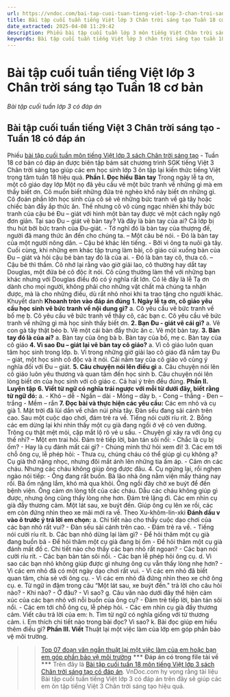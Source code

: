 ```yaml
---
url: https://vndoc.com/bai-tap-cuoi-tuan-tieng-viet-lop-3-chan-troi-sang-tao-tuan-18-co-ban-312528
title: Bài tập cuối tuần tiếng Việt lớp 3 Chân trời sáng tạo Tuần 18 cơ bản - Bài tập cuối tuần lớp 3 có đáp án - VnDoc.com
date_extracted: 2025-04-08 11:29:42
description: Phiếu bài tập cuối tuần lớp 3 môn tiếng Việt Chân trời sáng tạo - Tuần 18 có đáp án giúp các em học sinh củng cố kiến thức tiếng Việt lớp 3 Chân trời sáng tạo hiệu quả.
keywords: Bài tập cuối tuần tiếng Việt lớp 3 chân trời sáng tạo tuần 18,bài tập cuối tuần tiếng việt 3 tuần 18,bài tập cuối tuần môn tiếng việt lớp 3 chân trời sáng tạo tuần 18,bài tập cuối tuần tiếng việt lớp 3 sách chân trời sáng tạo tuần 18,bài tập cuối tuần 18 môn tiếng việt lớp 3 chân trời sáng tạo,bài tập cuối tuần 18 tiếng việt 3 chân trời sáng tạo,bài tập tiếng việt lớp 3 tuần 18,phiếu bài tập tiếng việt lớp 3 tuần 18,đề tiếng việt lớp 3 tuần 18
---
```


# Bài tập cuối tuần tiếng Việt lớp 3 Chân trời sáng tạo Tuần 18 cơ bản
 _Bài tập cuối tuần lớp 3 có đáp án_
## Bài tập cuối tuần tiếng Việt 3 Chân trời sáng tạo - Tuần 18 có đáp án
Phiếu [bài tập cuối tuần môn tiếng Việt lớp 3 sách Chân trời sáng tạo](<https://vndoc.com/bai-tap-cuoi-tuan-lop-3-mon-tieng-viet-chan-troi>) \- Tuần 18 cơ bản có đáp án được biên tập bám sát chương trình SGK tiếng Việt 3 Chân trời sáng tạo giúp các em học sinh lớp 3 ôn tập lại kiến thức tiếng Việt trọng tâm tuần 18 hiệu quả.
**Phần I. Đọc hiểu**
**Bàn tay**
Trong ngày lễ tạ ơn, một cô giáo dạy lớp Một nọ đã yêu cầu vẽ một bức tranh về những gì mà em thấy biết ơn. Cô muốn biết những đứa trẻ nghèo khổ này biết ơn những gì. Cô đoán phần lớn học sinh của cô sẽ vẽ những bức tranh về gà tây hoặc chiếc bàn đầy ắp thức ăn. Thế nhưng cô vô cùng ngạc nhiên khi thấy bức tranh của cậu bé Đu – giát với hình một bàn tay được vẽ một cách ngây ngô đơn giản.
Tại sao Đu – giát vẽ bàn tay? Và đây là bàn tay của ai? Cả lớp bị thu hút bởi bức tranh của Đu-giát.
\- Tớ nghĩ đó là bàn tay của thượng đế, người đã mang thức ăn đến cho chúng ta. – Một câu bé nói.
\- Đó là bàn tay của một người nông dân. – Cậu bé khác lên tiếng.
\- Bởi vì ông ta nuôi gà tây.
Cuối cùng, khi những em khác tập trung làm bài, cô giáo cúi xuống bàn của Đu – giát và hỏi cậu bé bàn tay đó là của ai. - Đó là bàn tay cô, thưa cô. – Cậu bé thì thầm.
Cô nhớ lại rằng vào giờ giải lao, cô thường hay dắt tay Douglas, một đứa bé cô độc ít nói. Cô cũng thường làm thế với những bạn khác nhưng với Douglas điều đó có ý nghĩa rất lớn. Có lẽ đây là lễ Tạ ơn dành cho mọi người, không phải cho những vật chất mà chúng ta nhận được, mà là cho những điều, dù rất nhỏ nhoi khi ta trao tặng cho người khác.
Khuyết danh
**Khoanh tròn vào đáp án đúng**
**1\. Ngày lễ tạ ơn, cô giáo yêu cầu học sinh vẽ bức tranh về nội dung gì?**
a. Cô yêu cầu vẽ bức tranh về bố mẹ
b. Cô yêu cầu vẽ bức tranh về thầy cô, các bạn
c. Cô yêu cầu vẽ bức tranh về những gì mà học sinh thấy biết ơn.
**2\. Bạn Đu - giát vẽ cái gì?**
a. Vẽ con gà tây thật béo
b. Vẽ một cái bàn đầy thức ăn
c. Vẽ một bàn tay.
**3\. Bàn tay đó là của ai?**
a. Bàn tay của ông bà
b. Bàn tay của bố, mẹ
c. Bàn tay của cô giáo
**4\. Vì sao Đu – giát lại vẽ bàn tay cô giáo?**
a. Vì cô giáo luôn quan tâm học sinh trong lớp.
b. Vì trong những giờ giải lao cô giáo đã nắm tay Đu – giát, một học sinh cô độc và ít nói. Cái nắm tay của cô giáo vô cùng ý nghĩa đối với Đu – giát.
**5\. Câu chuyện nói lên điều gì**
a. Câu chuyện nói lên cô giáo luôn yêu thương và quan tâm đến học sinh
b. Câu chuyện nói lên lòng biết ơn của học sinh với cô giáo
c. Cả hai ý trên đều đúng.
**Phần II. Luyện tập**
**6\. Viết từ ngữ có nghĩa trái ngược với mỗi từ dưới đây, biết rằng từ ngữ đó:**
a.
\- Khó – dễ
\- Ngắn – dài
\- Mỏng – dày
b.
\- Cong – thẳng
\- Đen – trắng
\- Mềm – rắn
**7\. Đọc bài và thực hiện các yêu cầu:**
Các em nhỏ và cụ già
1\. Mặt trời đã lùi dần về chân núi phía tây. Đàn sếu đang sải cánh trên cao. Sau một cuộc dạo chơi, đám trẻ ra về. Tiếng nói cười ríu rít.
2\. Bỗng các em dừng lại khi nhìn thấy một cụ già đang ngồi ở vệ cỏ ven đường. Trông cụ thật mệt mỏi, cặp mắt lộ rõ vẻ u sầu.
\- Chuyện gì xảy ra với ông cụ thế nhỉ? – Một em trai hỏi.
Đám trẻ tiếp lời, bàn tán sôi nổi:
\- Chắc là cụ bị ốm?
\- Hay là cụ đánh mất cái gì?
\- Chúng mình thử hỏi xem đi\!
3\. Các em tới chỗ ông cụ, lễ phép hỏi:
\- Thưa cụ, chúng cháu có thể giúp gì cụ không ạ?
Cụ già thở nặng nhọc, nhưng đôi mắt ánh lên những tia ấm áp.
\- Cảm ơn các cháu. Nhưng các cháu không giúp ông được đâu.
4\. Cụ ngừng lại, rồi nghẹn ngào nói tiếp:
\- Ông đang rất buồn. Bà lão nhà ông nằm viện mấy tháng nay rồi. Bà ốm nặng lắm, khó mà qua khỏi. Ông ngồi đây chờ xe buýt để đến bệnh viện. Ông cảm ơn lòng tốt của các cháu. Dẫu các cháu không giúp gì được, nhưng ông cũng thấy lòng nhẹ hơn.
Đám trẻ lặng đi. Các em nhìn cụ già đầy thương cảm.
Một lát sau, xe buýt đến. Giúp ông cụ lên xe rồi, các em còn đứng nhìn theo xe mãi mới ra về.
Theo Xu-khôm-lin-xki
**Đánh dấu v vào ô trước ý trả lời em chọn:**
a. Chi tiết nào cho thấy cuộc dạo chơi của các bạn nhỏ rất vui?
\- Đàn sếu sải cánh trên cao.
\- Đám trẻ ra về.
\- Tiếng nói cười ríu rít.
b. Các bạn nhỏ dừng lại làm gì?
\- Để hỏi thăm một cụ già đang buồn bã
\- Để hỏi thăm một cụ già đang bị ốm
\- Để hỏi thăm một cụ già đánh mất đồ
c. Chi tiết nào cho thấy các bạn nhỏ rất ngoan?
\- Các bạn nói cười ríu rít.
\- Các bạn bàn tán sôi nổi.
\- Các bạn lễ phép hỏi ông cụ.
d. Vì sao các bạn nhỏ không giúp được gì nhưng ông cụ vẫn thấy lòng nhẹ hơn?
\- Vì các em nhỏ đã có một ngày dạo chơi rất vui.
\- Vì các em nhỏ đã biết quan tâm, chia sẻ với ông cụ.
\- Vì các em nhỏ đã đứng nhìn theo xe chở ông cụ.
e. Từ ngữ in đậm trong câu “Một lát sau, xe buýt đến." trả lời cho câu hỏi nào?
\- Khi nào?
\- Ở đâu?
\- Vì sao?
g. Câu văn nào dưới đây thể hiện cảm xúc của các bạn nhỏ với nỗi buồn của ông cụ?
\- Đám trẻ tiếp lời, bàn tán sôi nổi.
\- Các em tới chỗ ông cụ, lễ phép hỏi.
\- Các em nhìn cụ già đầy thương cảm.
Viết câu trả lời của em:
h. Tìm từ ngữ có nghĩa giống với từ thương cảm.
i. Em thích chi tiết nào trong bài đọc? Vì sao?
k. Bài đọc giúp em hiểu thêm điều gì?
**Phần III. Viết**
Thuật lại một việc làm của lớp em góp phần bảo vệ môi trường.
>> [Top 07 đoạn văn ngắn thuật lại một việc làm của em hoặc bạn em góp phần bảo vệ môi trường](<https://vndoc.com/viet-doan-van-ngan-thuat-lai-mot-viec-lam-cua-em-hoac-ban-em-gop-phan-bao-ve-moi-truong-282365>)
**\*\*\* Đáp án có trong file tải về \*\*\***
Trên đây là [Bài tập cuối tuần 18 môn tiếng Việt lớp 3 sách Chân trời sáng tạo có đáp án](<https://vndoc.com/bai-tap-cuoi-tuan-tieng-viet-lop-3-chan-troi-sang-tao-tuan-18-co-ban-312528>). VnDoc.com hy vọng rằng tài liệu Bài tập cuối tuần tiếng Việt lớp 3 có đáp án trên đây sẽ giúp các em ôn tập tiếng Việt 3 Chân trời sáng tạo hiệu quả.
